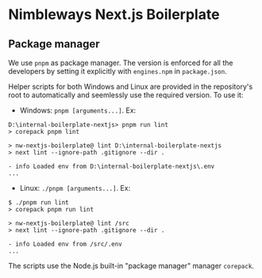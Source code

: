 # Nimbleways Next.js Boilerplate

## Package manager
We use `pnpm` as package manager. The version is enforced for all the developers by setting it explicitly with `engines.npm` in `package.json`.

Helper scripts for both Windows and Linux are provided in the repository's root to automatically and seemlessly use the required version. To use it:
* Windows: `pnpm [arguments...]`. Ex:
```
D:\internal-boilerplate-nextjs> pnpm run lint
> corepack pnpm lint

> nw-nextjs-boilerplate@ lint D:\internal-boilerplate-nextjs
> next lint --ignore-path .gitignore --dir .

- info Loaded env from D:\internal-boilerplate-nextjs\.env
...
```
* Linux: `./pnpm [arguments...]`. Ex:
```
$ ./pnpm run lint
> corepack pnpm run lint

> nw-nextjs-boilerplate@ lint /src
> next lint --ignore-path .gitignore --dir .

- info Loaded env from /src/.env
...
```
The scripts use the Node.js built-in "package manager" manager `corepack`.

